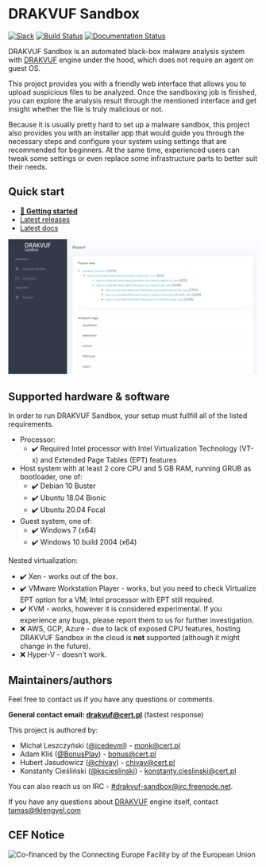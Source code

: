 # DRAKVUF Sandbox
[![Slack](https://img.shields.io/badge/Slack-KVM--VMI-important)](https://kvm-vmi.slack.com) [![Build Status](https://drone.icedev.pl/api/badges/CERT-Polska/drakvuf-sandbox/status.svg)](https://drone.icedev.pl/CERT-Polska/drakvuf-sandbox) [![Documentation Status](https://readthedocs.org/projects/drakvuf-sandbox/badge/?version=latest)](https://drakvuf-sandbox.readthedocs.io/en/latest/?badge=latest)

DRAKVUF Sandbox is an automated black-box malware analysis system with [DRAKVUF](https://drakvuf.com/) engine under the hood, which does not require an agent on guest OS.

This project provides you with a friendly web interface that allows you to upload suspicious files to be analyzed. Once the sandboxing job is finished, you can explore the analysis result through the mentioned interface and get insight whether the file is truly malicious or not.

Because it is usually pretty hard to set up a malware sandbox, this project also provides you with an installer app that would guide you through the necessary steps and configure your system using settings that are recommended for beginners. At the same time, experienced users can tweak some settings or even replace some infrastructure parts to better suit their needs.

## Quick start
* **[👋 Getting started](https://drakvuf-sandbox.readthedocs.io/en/latest/usage/getting_started.html)**
* [Latest releases](https://github.com/CERT-Polska/drakvuf-sandbox/releases)
* [Latest docs](https://drakvuf-sandbox.readthedocs.io/en/latest/)

![DRAKVUF Sandbox - Analysis view](.github/screenshots/sandbox.png)

## Supported hardware & software

In order to run DRAKVUF Sandbox, your setup must fullfill all of the listed requirements.

* Processor:
  * ✔️ Required Intel processor with Intel Virtualization Technology (VT-x) and Extended Page Tables (EPT) features
* Host system with at least 2 core CPU and 5 GB RAM, running GRUB as bootloader, one of:
  * ✔️ Debian 10 Buster
  * ✔️ Ubuntu 18.04 Bionic
  * ✔️ Ubuntu 20.04 Focal
* Guest system, one of:
  * ✔️ Windows 7 (x64)
  * ✔️ Windows 10 build 2004 (x64)

Nested virtualization:

* ✔️ Xen - works out of the box.
* ✔️ VMware Workstation Player - works, but you need to check Virtualize EPT option for a VM; Intel processor with EPT still required.
* ✔️ KVM - works, however it is considered experimental. If you experience any bugs, please report them to us for further investigation.
* ❌ AWS, GCP, Azure - due to lack of exposed CPU features, hosting DRAKVUF Sandbox in the cloud is **not** supported (although it might change in the future).
* ❌ Hyper-V - doesn't work.

## Maintainers/authors

Feel free to contact us if you have any questions or comments.

**General contact email: drakvuf@cert.pl** (fastest response)

This project is authored by:

* Michał Leszczyński ([@icedevml](https://github.com/icedevml)) - monk@cert.pl
* Adam Kliś ([@BonusPlay](https://github.com/BonusPlay)) - bonus@cert.pl
* Hubert Jasudowicz ([@chivay](https://github.com/chivay)) - chivay@cert.pl
* Konstanty Cieśliński ([@kscieslinski](https://github.com/kscieslinski)) - konstanty.cieslinski@cert.pl

You can also reach us on IRC - [#drakvuf-sandbox@irc.freenode.net](https://webchat.freenode.net/#drakvuf-sandbox).

If you have any questions about [DRAKVUF](https://drakvuf.com/) engine itself, contact tamas@tklengyel.com

## CEF Notice

![Co-financed by the Connecting Europe Facility by of the European Union](https://www.cert.pl/wp-content/uploads/2019/02/en_horizontal_cef_logo-1.png)
